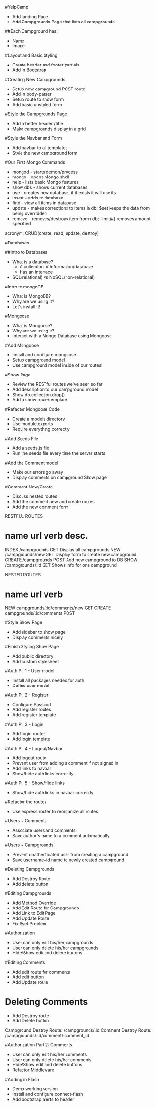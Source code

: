 #YelpCamp

* Add landing Page
* Add Campgrounds Page that lists all campgrounds

##Each Campground has:
* Name
* Image

#Layout and Basic Styling
* Create header and footer partials
* Add in Bootstrap

#Creating New Campgrounds
* Setup new campground POST route
* Add in body-parser
* Setup route to show form
* Add basic unstyled form

#Style the Campgrounds Page
* Add a better header /title
* Make campgrounds display in a grid

#Style the Navbar and Form
* Add navbar to all templates
* Style the new campground form

#Our First Mongo Commands
* mongod - starts demon/process
* mongo - opens Mongo shell
* help - lists basic Mongo features
* show dbs - shows current databases
* use - creates new database, if it exists it will use its
* insert - adds to database
* find - view all items in database
* update - makes corrections to items in db; $set keeps the data from being overridden
* remove - removes/destroys  item fromn db; .limit(#) removes amount specified

acronym: CRUD(create, read, update, destroy)

#Databases

##Intro to Databases
* What is a database?
    * A collection of information/database
    * Has an interface
* SQL(relational) vs NoSQL(non-relational)

#Intro to mongoDB
* What is MongoDB?
* Why are we using it? 
* Let's install it!

#Mongoose
* What is Mongoose?
* Why are we using it?
* Interact with a Mongo Database using Mongoose

#Add Mongoose
* Install and configure mongoose
* Setup campground model
* Use campground model inside of our routes!

#Show Page
* Review the RESTful routes we've seen so far
* Add description to our campground model
* Show db.collection.drop()
* Add a show route/template

#Refactor Mongoose Code
* Create a models directory
* Use module.exports
* Require everything correctly

#Add Seeds File
* Add a seeds.js file
* Run the seeds file every time the server starts

#Add the Comment model
* Make our errors go away
* Display comments on campground Show page

#Comment New/Create
* Discuss nested routes
* Add the comment new and create routes
* Add the new comment form

RESTFUL ROUTES

name    url                 verb            desc.
=======================================================
INDEX   /campgrounds        GET     Display all campgrounds
NEW     /campgrounds/new    GET     Display form to create new campground    
CREATE  /campgrounds        POST    Add new campground to DB
SHOW    /campgrounds/:id    GET     Shows info for one campground

NESTED ROUTES

name    url                             verb
=======================================================
NEW     campgrounds/:id/comments/new    GET
CREATE  campgrounds/:id/comments        POST


#Style Show Page
* Add sidebar to show page
* Display comments nicely

#Finish Styling Show Page
* Add public directory
* Add custom stylesheet

#Auth Pt. 1 -  User model
* Install all packages needed for auth
* Define user model

#Auth Pt. 2 - Register
* Configure Passport
* Add register routes
* Add register template

#Auth Pt. 3 - Login
* Add login routes
* Add login template

#Auth Pt. 4 - Logout/Navbar
* Add logout route
* Prevent user from adding a comment if not signed in
* Add links to navbar
* Show/hide auth links correctly

#Auth Pt. 5 - Show/Hide links
* Show/hide auth links in navbar correctly

#Refactor the routes
* Use express router to reorganize all routes

#Users + Comments
* Associate users and comments
* Save author's name to a comment automatically

#Users + Campgrounds
* Prevent unathenticated user from creating a campground
* Save username+id name to newly created campground

#Deleting Campgrounds
* Add Destroy Route
* Add delete button

#Editing Campgrounds
* Add Method Override
* Add Edit Route for Campgrounds
* Add Link to Edit Page
* Add Update Route
* Fix $set Problem

#Authorization
* User can only edit his/her campgrounds
* User can only delete his/her campgrounds
* Hide/Show edit and delete buttons

#Editing Comments
* Add edit route for comments
* Add edit button
* Add Update route

# Deleting Comments
* Add Destroy route
* Add Delete button

Campground Destroy Route: /campgrounds/:id
Comment Destroy Route: /campgrounds/:id/comment/:comment_id

#Authorization Part 2: Comments
* User can only edit his/her comments
* User can only delete his/her comments
* Hide/Show edit and delete buttons
* Refactor Middleware

#Adding in Flash
* Demo working version
* Install and configure connect-flash
* Add bootstrap alerts to header

